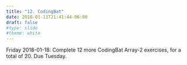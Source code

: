 ```yaml
---
title: "12. CodingBat"
date: 2018-01-11T21:41:44-06:00
draft: false
#type: slide
#theme: white
---
```


Friday 2018-01-18: Complete 12 more CodingBat Array-2 exercises, for a
total of 20. Due Tuesday.

